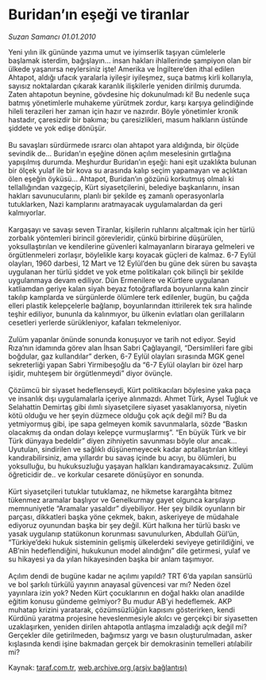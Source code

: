 # Buridan’ın eşeği ve tiranlar

*Suzan Samancı 01.01.2010*

<div class="yazi">Yeni yılın ilk gününde yazıma umut ve iyimserlik taşıyan cümlelerle başlamak isterdim, bağışlayın... insan hakları ihlallerinde şampiyon olan bir ülkede yaşanırsa neylersiniz işte! Amerika ve İngiltere’den ithal edilen Ahtapot, aldığı ufacık yaralarla iyileşir iyileşmez, suça batmış kirli kollarıyla, sayısız noktalardan çıkarak karanlık ilişkilerle yeniden dirilmiş durumda. Zaten ahtapotun beynine, gövdesine hiç dokunulmadı ki! Bu nedenle suça batmış yönetimlerle muhakeme yürütmek zordur, karşı karşıya gelindiğinde hileli terazileri her zaman için hazır ve nazırdır. Böyle yönetimler kronik hastadır, çaresizdir bir bakıma; bu çaresizlikleri, masum halkların üstünde şiddete ve yok edişe dönüşür. <br/><br/>Bu savaşları sürdürmede ısrarcı olan ahtapot yara aldığında, bir ölçüde sevindik de... Buridan’ın eşeğine dönen açılım meselesinin gırtlağına yapışılmış durumda. Meşhurdur Buridan’ın eşeği: hani eşit uzaklıkta bulunan bir ölçek yulaf ile bir kova su arasında kalıp seçim yapamayan ve açlıktan ölen eşeğin öyküsü... Ahtapot, Buridan’ın gözünü korkutmuş olmalı ki tellallığından vazgeçip, Kürt siyasetçilerini, belediye başkanlarını, insan hakları savunucularını, planlı bir şekilde eş zamanlı operasyonlarla tutuklarken, Nazi kamplarını aratmayacak uygulamalardan da geri kalmıyorlar. <br/><br/>Kargaşayı ve savaşı seven Tiranlar, kişilerin ruhlarını alçaltmak için her türlü zorbalık yöntemleri birincil görevleridir, çünkü birbirine düşürülen, yoksullaştırılan ve kendilerine güvenleri kalmayanların biraraya gelmeleri ve örgütlenmeleri zorlaşır, böylelikle karşı koyacak güçleri de kalmaz. 6-7 Eylül olayları, 1960 darbesi, 12 Mart ve 12 Eylül’den bu güne dek süren bu savaşta uygulanan her türlü şiddet ve yok etme politikaları çok bilinçli bir şekilde uygulanmaya devam ediliyor. Dün Ermenilere ve Kürtlere uygulanan katliamdan geriye kalan siyah beyaz fotoğraflarda boyunlarına kalın zincir takılıp kamplarda ve sürgünlerde ölümlere terk edilenler, bugün, bu çağda elleri plastik kelepçelerle bağlanıp, boyunlarından ittirilerek tek sıra halinde teşhir ediliyor, bununla da kalınmıyor, bu ülkenin evlatları olan gerillaların cesetleri yerlerde sürükleniyor, kafaları tekmeleniyor. <br/><br/>Zulüm yapanlar önünde sonunda konuşuyor ve tarih not ediyor. Seyid Rıza’nın idamında görev alan İhsan Sabri Çağlayangil, “Dersimlileri fare gibi boğdular, gaz kullandılar” derken, 6-7 Eylül olayları sırasında MGK genel sekreterliği yapan Sabri Yirmibeşoğlu da “6-7 Eylül olayları bir özel harp işidir, muhteşem bir örgütlenmeydi” diyor övünçle. <br/><br/>Çözümcü bir siyaset hedeflenseydi, Kürt politikacıları böylesine yaka paça ve insanlık dışı uygulamalarla içeriye alınmazdı. Ahmet Türk, Aysel Tuğluk ve Selahattin Demirtaş gibi ılımlı siyasetçilere siyaset yasaklanıyorsa, niyetin kötü olduğu ve her şeyin düzmece olduğu çok açık değil mi? Bu da yetmiyormuş gibi, ipe sapa gelmeyen komik savunmalarla, sözde “Baskın olacakmış da ondan dolayı kelepçe vurmuşlarmış”. “En büyük Türk ve bir Türk dünyaya bedeldir” diyen zihniyetin savunması böyle olur ancak... Uyutulan, sindirilen ve sağlıklı düşünemeyecek kadar aptallaştırılan kitleyi kandırabilirsiniz, ama yıllardır bu savaş içinde bu acıyı, bu ölümleri, bu yoksulluğu, bu hukuksuzluğu yaşayan halkları kandıramayacaksınız. Zulüm öğreticidir de.. ve korkular cesarete dönüşüyor en sonunda. <br/><br/>Kürt siyasetçileri tutuklar tutuklamaz, ne hikmetse karargâhta bitmez tükenmez aramalar başlıyor ve Genelkurmay gayet olgunca karşılayıp memnuniyetle “Aramalar yasaldır” diyebiliyor. Her şey bildik oyunların bir parçası, dikkatleri başka yöne çekmek, bakın, askeriyeye de müdahale ediyoruz oyunundan başka bir şey değil. Kürt halkına her türlü baskı ve yasak uygulanıp statükonun korunması savunulurken, Abdullah Gül’ün, “Türkiye’deki hukuk sisteminin gelişmiş ülkelerdeki seviyeye getirildiğini, ve AB’nin hedeflendiğini, hukukunun model alındığını” dile getirmesi, yulaf ve su hikayesi ya da yılan hikayesinden başka bir anlam taşımıyor. <br/><br/>Açılım dendi de bugüne kadar ne açılımı yapıldı? TRT 6’da yapılan sansürlü ve bol şarkılı türkülü yayının anayasal güvencesi var mı? Neden özel yayınlara izin yok? Neden Kürt çocuklarının en doğal hakkı olan anadilde eğitim konusu gündeme gelmiyor? Bu mudur AB’yi hedeflemek. AKP muhatap krizini yaratarak, çözümsüzlüğün kapısını gösterirken, kendi Kürdünü yaratma projesine heveslenmesiyle akılcı ve gerçekçi bir siyasetten uzaklaşırken, yeniden dirilen ahtapotla antlaşma imzaladığı açık değil mi? Gerçekler dile getirilmeden, bağımsız yargı ve basın oluşturulmadan, asker kışlasında kendi işine bakmadan gerçek bir demokrasinin temelleri atılabilir mi?
              </div>

Kaynak: [taraf.com.tr](http://taraf.com.tr:80/makale/9311.htm), [web.archive.org (arşiv bağlantısı)](http://web.archive.org/web/20100323125525/http://taraf.com.tr:80/makale/9311.htm)
